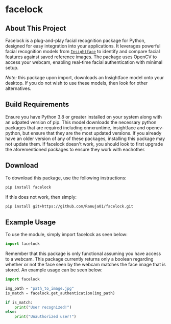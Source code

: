 # facelock
## About This Project  
Facelock is a plug-and-play facial recognition package for Python, designed for easy integration into your applications. It leverages powerful facial recognition models from [`Insightface`](https://github.com/deepinsight/insightface) to identify and compare facial features against saved reference images. The package uses OpenCV to access your webcam, enabling real-time facial authentication with minimal setup.

*Note:* this package upon import, downloads an Insightface model onto your desktop. If you do not wish to use these models, then look for other alternatives.

## Build Requirements
Ensure you have Python 3.8 or greater installed on your system along with an udpated version of pip. This model downloads the necessary python packages that are required including onnxruntime, insightface and opencv-python, but ensure that they are the most updated versions. If you already have an older version of any of these packages, installing this package may not update them. If facelock doesn't work, you should look to first upgrade the aforementioned packages to ensure they work with eachother. 

## Download
To download this package, use the following instructions:
  ```sh
  pip install facelock
  ```
If this does not work, then simply:
  ```sh
  pip install git+https://github.com/Ranuja01/facelock.git
  ```
## Example Usage
To use the module, simply import facelock as seen below:
```python
import facelock
```
Remember that this package is only functional assuming you have access to a webcam. This package currently returns only a boolean regarding whether or not the face seen by the webcam matches the face image that is stored. An example usage can be seen below:
```python
import facelock

img_path = "path_to_image.jpg"
is_match = facelock.get_authentication(img_path)

if is_match:
    print("User recognized!")
else:
    print("Unauthorized user!")      

```
